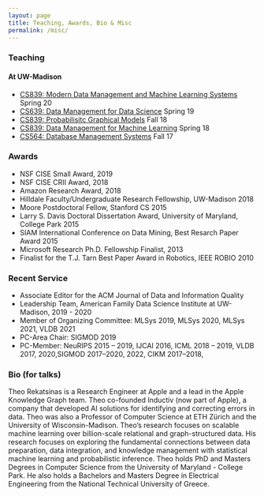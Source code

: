 ```yaml
---
layout: page
title: Teaching, Awards, Bio & Misc
permalink: /misc/
---
```


### Teaching 
#### At UW-Madison
* [CS839: Modern Data Management and Machine Learning Systems](https://thodrek.github.io/cs839_sp20/) Spring 20
* [CS639: Data Management for Data Science](https://thodrek.github.io/cs639_spring19/) Spring 19
* [CS839: Probabilisitc Graphical Models](https://thodrek.github.io/CS839_fall18/) Fall 18
* [CS839: Data Management for Machine Learning](https://thodrek.github.io/CS839_spring18/) Spring 18
* [CS564: Database Management Systems](https://thodrek.github.io/cs564-fall17/) Fall 17

### Awards
* NSF CISE Small Award, 2019
* NSF CISE CRII Award, 2018
* Amazon Research Award, 2018
* Hilldale Faculty/Undergraduate Research Fellowship, UW-Madison 2018
* Moore Postdoctoral Fellow, Stanford CS 2015
* Larry S. Davis Doctoral Dissertation Award, University of Maryland, College Park 2015
* SIAM International Conference on Data Mining, Best Resarch Paper Award 2015
* Microsoft Research Ph.D. Fellowship Finalist, 2013
* Finalist for the T.J. Tarn Best Paper Award in Robotics, IEEE ROBIO 2010

### Recent Service
* Associate Editor for the ACM Journal of Data and Information Quality
* Leadership Team, American Family Data Science Institute at UW-Madison, 2019 - 2020
* Member of Organizing Committee: MLSys 2019, MLSys 2020, MLSys 2021, VLDB 2021
* PC-Area Chair: SIGMOD 2019
* PC-Member: NeuRIPS 2015 – 2019, IJCAI 2016, ICML 2018 – 2019, VLDB 2017, 2020,SIGMOD 2017–2020, 2022, CIKM 2017–2018, 

### Bio (for talks)
Theo Rekatsinas is a Research Engineer at Apple and a lead in the Apple Knowledge Graph team. Theo co-founded Inductiv (now part of Apple), a company that developed AI solutions for identifying and correcting errors in data. Theo was also a Professor of Computer Science at ETH Zürich and the University of Wisconsin-Madison. Theo’s research focuses on scalable machine learning over billion-scale relational and graph-structured data. His research focuses on exploring the fundamental connections between data preparation, data integration, and knowledge management with statistical machine learning and probabilistic inference. Theo holds PhD and Masters Degrees in Computer Science from the University of Maryland - College Park. He also holds a Bachelors and Masters Degree in Electrical Engineering from the National Technical University of Greece.
